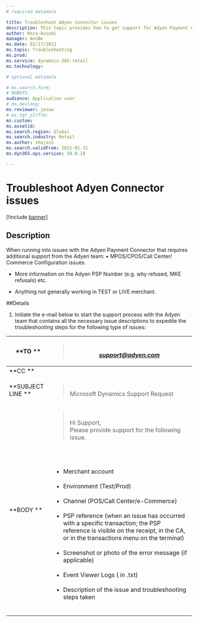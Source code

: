```yaml
---
# required metadata

title: Troubleshoot Adyen Connector issues
description: This topic provides how to get support for Adyen Payment Connector issues. 
author: Reza-Assadi
manager: AnnBe
ms.date: 02/17/2021
ms.topic: Troubleshooting
ms.prod: 
ms.service: dynamics-365-retail
ms.technology: 

# optional metadata

# ms.search.form: 
# ROBOTS: 
audience: Application user
# ms.devlang: 
ms.reviewer: josaw
# ms.tgt_pltfrm: 
ms.custom: 
ms.assetid: 
ms.search.region: Global
ms.search.industry: Retail
ms.author: shajain
ms.search.validFrom: 2021-01-31
ms.dyn365.ops.version: 10.0.18

---
```


# Troubleshoot Adyen Connector issues

[!include [banner](includes/banner.md)]

## Description
When running into issues with the Adyen Payment Connector that requires
additional support from the Adyen team: ▪ MPOS/CPOS/Call Center/
Commerce Configuration issues.

-   More information on the Adyen PSP Number (e.g. why refused, MKE
    refusals) etc.

-   Anything not generally working in TEST or LIVE merchant.

##Details
1. Initiate the e-mail below to start the support process with the
Adyen team that contains all the necessary issue descriptions to
expedite the troubleshooting steps for the following type of issues:

| **TO ** | <blockquote></br><em>support@adyen.com</em></br></blockquote> |
|-------------------------|-------------------------|
| **CC ** |  |
| **SUBJECT LINE ** | <blockquote></br>Microsoft Dynamics Support Request</br></blockquote> |
| **BODY ** | <blockquote></br>Hi Support,</br>Please provide support for the following issue.</br></blockquote></br><ul></br><li>Merchant account</li></br><li>Environment (Test/Prod)</li></br><li>Channel (POS/Call Center/e-Commerce)</li></br><li>PSP reference (when an issue has occurred with a specific transaction; the PSP reference is visible on the receipt, in the CA, or in the transactions menu on the terminal)</li></br><li>Screenshot or photo of the error message (if applicable)</li></br><li>Event Viewer Logs ( in .txt)</li></br><li>Description of the issue and troubleshooting steps taken</li></br></ul> |

